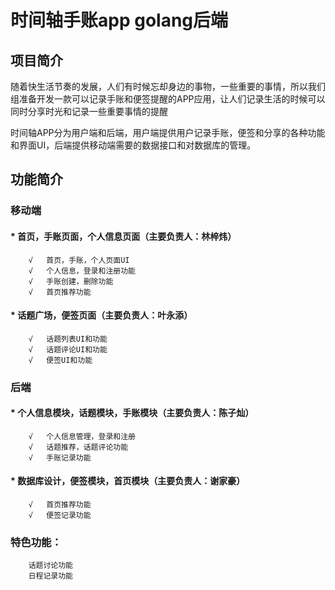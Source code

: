 # 时间轴手账app golang后端

## 项目简介
随着快生活节奏的发展，人们有时候忘却身边的事物，一些重要的事情，所以我们组准备开发一款可以记录手账和便签提醒的APP应用，让人们记录生活的时候可以同时分享时光和记录一些重要事情的提醒

时间轴APP分为用户端和后端，用户端提供用户记录手账，便签和分享的各种功能和界面UI，后端提供移动端需要的数据接口和对数据库的管理。

## 功能简介
### 移动端
####	* 首页，手账页面，个人信息页面（主要负责人：林梓炜）
		√	首页，手账，个人页面UI
		√	个人信息，登录和注册功能
        √	手账创建，删除功能
        √	首页推荐功能

####	* 话题广场，便签页面（主要负责人：叶永添）
		√	话题列表UI和功能
		√	话题评论UI和功能
        √	便签UI和功能
     
### 后端
####	* 个人信息模块，话题模块，手账模块（主要负责人：陈子灿）
		√	个人信息管理，登录和注册
		√	话题推荐，话题评论功能
		√	手账记录功能

####    * 数据库设计，便签模块，首页模块（主要负责人：谢家豪）
	    √	首页推荐功能
        √	便签记录功能

###    特色功能：
        话题讨论功能
        日程记录功能
